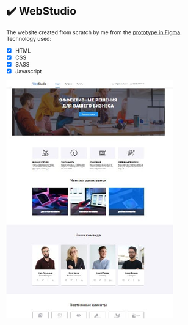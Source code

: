 # :heavy_check_mark: WebStudio
The website created from scratch by me from the [prototype in Figma](https://www.figma.com/file/nYqqYSbCm8EyvUDuNowZIt/Web-Studio-project?node-id=1621%3A57).</br>
Technology used:
- [x] HTML
- [x] CSS
- [x] SASS
- [x] Javascript

<a href="https://iamgalexing.github.io/WebStudio--project/" target="_blank"><img src="https://github.com/IamGalexing/WebStudio--project/blob/master/images/WebStudio-page.jpg" alt="screenshot of the main page of project"/></a>

